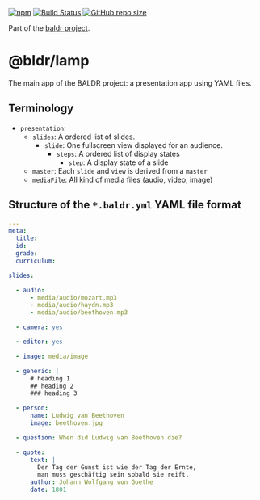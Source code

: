 [![npm](https://img.shields.io/npm/v/baldr.svg)](https://www.npmjs.com/package/baldr)
[![Build Status](https://travis-ci.org/Josef-Friedrich/baldr.svg?branch=master)](https://travis-ci.org/Josef-Friedrich/baldr)
[![GitHub repo size](https://img.shields.io/github/repo-size/Josef-Friedrich/baldr.svg)](https://github.com/Josef-Friedrich/baldr)

Part of the [baldr project](https://github.com/Josef-Friedrich/baldr).

# @bldr/lamp

The main app of the BALDR project: a presentation app using YAML files.

## Terminology

* `presentation`:
  * `slides`: A ordered list of slides.
    * `slide`: One fullscreen view displayed for an audience.
      * `steps`: A ordered list of display states
        * `step`: A display state of a slide
  * `master`: Each `slide` and `view` is derived from a `master`
  * `mediaFile`: All kind of media files (audio, video, image)

## Structure of the `*.baldr.yml` YAML file format

```yml
---
meta:
  title:
  id:
  grade:
  curriculum:

slides:

  - audio:
      - media/audio/mozart.mp3
      - media/audio/haydn.mp3
      - media/audio/beethoven.mp3

  - camera: yes

  - editor: yes

  - image: media/image

  - generic: |
      # heading 1
      ## heading 2
      ### heading 3

  - person:
      name: Ludwig van Beethoven
      image: beethoven.jpg

  - question: When did Ludwig van Beethoven die?

  - quote:
      text: |
        Der Tag der Gunst ist wie der Tag der Ernte,
        man muss geschäftig sein sobald sie reift.
      author: Johann Wolfgang von Goethe
      date: 1801
```
